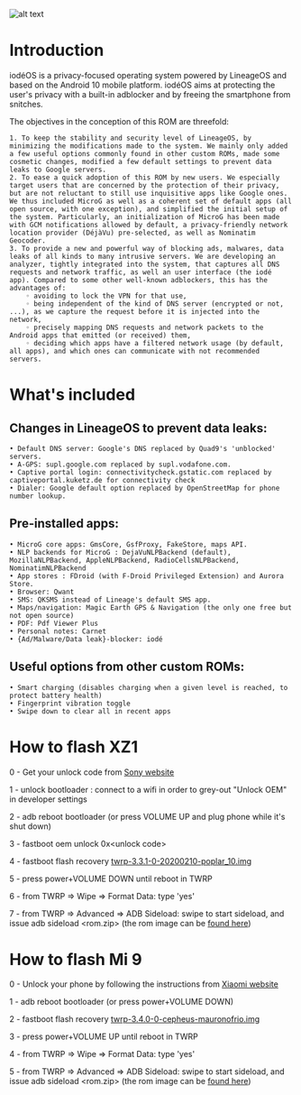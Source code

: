 ![alt text](https://github.com/iodeOS/ota/blob/master/iode_20174.png)

# Introduction

iodéOS is a privacy-focused operating system powered by LineageOS and based on the Android 10 mobile platform. iodéOS aims at protecting the user's privacy with a built-in adblocker and by freeing the smartphone from snitches.

The objectives in the conception of this ROM are threefold:

    1. To keep the stability and security level of LineageOS, by minimizing the modifications made to the system. We mainly only added a few useful options commonly found in other custom ROMs, made some cosmetic changes, modified a few default settings to prevent data leaks to Google servers.
    2. To ease a quick adoption of this ROM by new users. We especially target users that are concerned by the protection of their privacy, but are not reluctant to still use inquisitive apps like Google ones. We thus included MicroG as well as a coherent set of default apps (all open source, with one exception), and simplified the initial setup of the system. Particularly, an initialization of MicroG has been made with GCM notifications allowed by default, a privacy-friendly network location provider (DéjàVu) pre-selected, as well as Nominatim Geocoder.
    3. To provide a new and powerful way of blocking ads, malwares, data leaks of all kinds to many intrusive servers. We are developing an analyzer, tightly integrated into the system, that captures all DNS requests and network traffic, as well an user interface (the iodé app). Compared to some other well-known adblockers, this has the advantages of:
        ◦ avoiding to lock the VPN for that use,
        ◦ being independent of the kind of DNS server (encrypted or not, ...), as we capture the request before it is injected into the network,
        ◦ precisely mapping DNS requests and network packets to the Android apps that emitted (or received) them,
        ◦ deciding which apps have a filtered network usage (by default, all apps), and which ones can communicate with not recommended servers.

# What's included

## Changes in LineageOS to prevent data leaks:
    • Default DNS server: Google's DNS replaced by Quad9's 'unblocked' servers.
    • A-GPS: supl.google.com replaced by supl.vodafone.com.
    • Captive portal login: connectivitycheck.gstatic.com replaced by captiveportal.kuketz.de for connectivity check
    • Dialer: Google default option replaced by OpenStreetMap for phone number lookup.

## Pre-installed apps:
    • MicroG core apps: GmsCore, GsfProxy, FakeStore, maps API.
    • NLP backends for MicroG : DejaVuNLPBackend (default), MozillaNLPBackend, AppleNLPBackend, RadioCellsNLPBackend, NominatimNLPBackend
    • App stores : FDroid (with F-Droid Privileged Extension) and Aurora Store.
    • Browser: Qwant
    • SMS: QKSMS instead of Lineage's default SMS app.
    • Maps/navigation: Magic Earth GPS & Navigation (the only one free but not open source)
    • PDF: Pdf Viewer Plus
    • Personal notes: Carnet
    • {Ad/Malware/Data leak}-blocker: iodé
    
## Useful options from other custom ROMs:
    • Smart charging (disables charging when a given level is reached, to protect battery health)
    • Fingerprint vibration toggle
    • Swipe down to clear all in recent apps



# How to flash XZ1

0 - Get your unlock code from [Sony website](https://developer.sony.com/develop/open-devices/get-started/unlock-bootloader)

1 - unlock bootloader : connect to a wifi in order to
grey-out "Unlock OEM" in developer settings

2 - adb reboot bootloader (or press VOLUME UP and plug phone while it's shut down)

3 - fastboot oem unlock 0x\<unlock code\>

4 - fastboot flash recovery [twrp-3.3.1-0-20200210-poplar_10.img](https://github.com/iodeOS/ota/releases/download/v1.0/twrp-3.3.1-0-20200210-poplar_10.img)
  
5 - press power+VOLUME DOWN until reboot in TWRP

6 - from TWRP => Wipe => Format Data: type 'yes'

7 - from TWRP => Advanced => ADB Sideload: swipe to start sideload, and issue adb sideload \<rom.zip\> (the rom image can be [found here](https://github.com/iodeOS/ota/releases/tag/v1.0))

# How to flash Mi 9

0 - Unlock your phone by following the instructions from [Xiaomi website](https://en.miui.com/unlock/)

1 - adb reboot bootloader (or press power+VOLUME DOWN)

2 - fastboot flash recovery [twrp-3.4.0-0-cepheus-mauronofrio.img](https://github.com/iodeOS/ota/releases/download/v1.0/twrp-3.4.0-0-cepheus-mauronofrio.img)

3 - press power+VOLUME UP until reboot in TWRP

4 - from TWRP => Wipe => Format Data: type 'yes'

5 - from TWRP => Advanced => ADB Sideload: swipe to start sideload, and issue adb sideload \<rom.zip\> (the rom image can be [found here](https://github.com/iodeOS/ota/releases/tag/v1.0))

